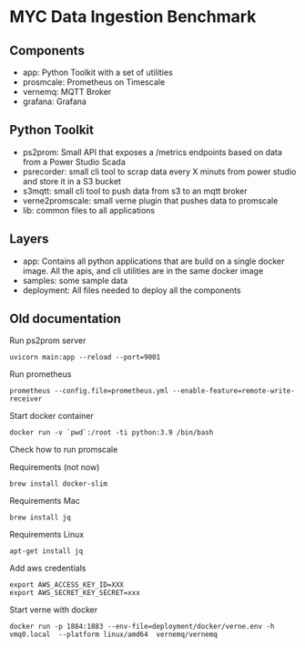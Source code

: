 # MYC Data Ingestion Benchmark 

## Components

- app: Python Toolkit with a set of utilities
- prosmcale: Prometheus on Timescale
- vernemq: MQTT Broker
- grafana: Grafana

## Python Toolkit

- ps2prom: Small API that exposes a /metrics endpoints based on data from a Power Studio Scada
- psrecorder: small cli tool to scrap data every X minuts from power studio and store it in a S3 bucket
- s3mqtt: small cli tool to push data from s3 to an mqtt broker
- verne2promscale: small verne plugin that pushes data to promscale
- lib: common files to all applications

## Layers

- app: Contains all python applications that are build on a single docker image. All the apis, and cli utilities are in the same docker image
- samples: some sample data
- deployment: All files needed to deploy all the components


## Old documentation

Run ps2prom server

    uvicorn main:app --reload --port=9001

Run prometheus

    prometheus --config.file=prometheus.yml --enable-feature=remote-write-receiver


Start docker container

    docker run -v `pwd`:/root -ti python:3.9 /bin/bash

Check how to run promscale



Requirements (not now)

    brew install docker-slim
    

Requirements Mac
    
    brew install jq

Requirements Linux

    apt-get install jq


Add aws credentials


    export AWS_ACCESS_KEY_ID=XXX
    export AWS_SECRET_KEY_SECRET=xxx

Start verne with docker

    docker run -p 1884:1883 --env-file=deployment/docker/verne.env -h vmq0.local  --platform linux/amd64  vernemq/vernemq